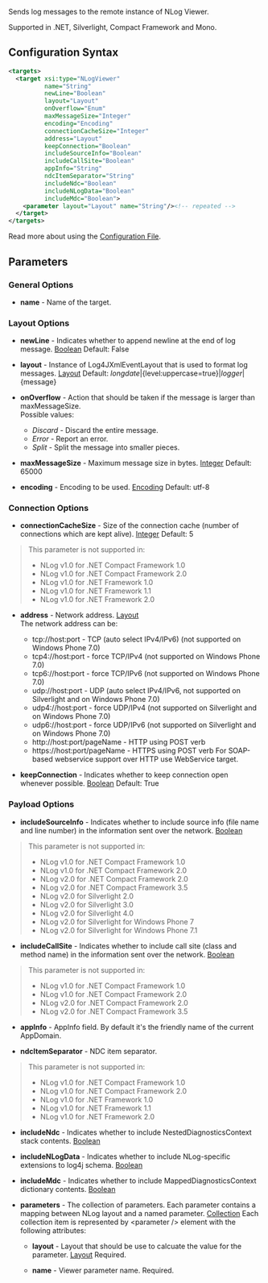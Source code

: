 Sends log messages to the remote instance of NLog Viewer. 

Supported in .NET, Silverlight, Compact Framework and Mono.
## Configuration Syntax
```xml
<targets>
  <target xsi:type="NLogViewer"
          name="String"
          newLine="Boolean"
          layout="Layout"
          onOverflow="Enum"
          maxMessageSize="Integer"
          encoding="Encoding"
          connectionCacheSize="Integer"
          address="Layout"
          keepConnection="Boolean"
          includeSourceInfo="Boolean"
          includeCallSite="Boolean"
          appInfo="String"
          ndcItemSeparator="String"
          includeNdc="Boolean"
          includeNLogData="Boolean"
          includeMdc="Boolean">
    <parameter layout="Layout" name="String"/><!-- repeated -->
  </target>
</targets>
```
Read more about using the [Configuration File](Configuration-file).
## Parameters
### General Options
* **name** - Name of the target.

### Layout Options
* **newLine** - Indicates whether to append newline at the end of log message. [Boolean](Data-types) Default: False

* **layout** - Instance of Log4JXmlEventLayout that is used to format log messages. [Layout](Data-types) Default: ${longdate}|${level:uppercase=true}|${logger}|${message}

* **onOverflow** - Action that should be taken if the message is larger than maxMessageSize.  
Possible values:
  * _Discard_ - Discard the entire message.
  * _Error_ - Report an error.
  * _Split_ - Split the message into smaller pieces.

* **maxMessageSize** - Maximum message size in bytes. [Integer](Data-types) Default: 65000

* **encoding** - Encoding to be used. [Encoding](Data-types) Default: utf-8

### Connection Options
* **connectionCacheSize** - Size of the connection cache (number of connections which are kept alive). [Integer](Data-types) Default: 5
> This parameter is not supported in:
> * NLog v1.0 for .NET Compact Framework 1.0
> * NLog v1.0 for .NET Compact Framework 2.0
> * NLog v1.0 for .NET Framework 1.0
> * NLog v1.0 for .NET Framework 1.1
> * NLog v1.0 for .NET Framework 2.0

* **address** - Network address. [Layout](Data-types)  
The network address can be:
  * tcp://host:port - TCP (auto select IPv4/IPv6) (not supported on Windows Phone 7.0)
  * tcp4://host:port - force TCP/IPv4 (not supported on Windows Phone 7.0)
  * tcp6://host:port - force TCP/IPv6 (not supported on Windows Phone 7.0)
  * udp://host:port - UDP (auto select IPv4/IPv6, not supported on Silverlight and on Windows Phone 7.0)
  * udp4://host:port - force UDP/IPv4 (not supported on Silverlight and on Windows Phone 7.0)
  * udp6://host:port - force UDP/IPv6 (not supported on Silverlight and on Windows Phone 7.0)
  * http://host:port/pageName - HTTP using POST verb
  * https://host:port/pageName - HTTPS using POST verb
  For SOAP-based webservice support over HTTP use WebService target.

* **keepConnection** - Indicates whether to keep connection open whenever possible. [Boolean](Data-types) Default: True

### Payload Options
* **includeSourceInfo** - Indicates whether to include source info (file name and line number) in the information sent over the network. [Boolean](Data-types)  
> This parameter is not supported in:
> * NLog v1.0 for .NET Compact Framework 1.0
> * NLog v1.0 for .NET Compact Framework 2.0
> * NLog v2.0 for .NET Compact Framework 2.0
> * NLog v2.0 for .NET Compact Framework 3.5
> * NLog v2.0 for Silverlight 2.0
> * NLog v2.0 for Silverlight 3.0
> * NLog v2.0 for Silverlight 4.0
> * NLog v2.0 for Silverlight for Windows Phone 7
> * NLog v2.0 for Silverlight for Windows Phone 7.1

* **includeCallSite** - Indicates whether to include call site (class and method name) in the information sent over the network. [Boolean](Data-types)  
> This parameter is not supported in:
> * NLog v1.0 for .NET Compact Framework 1.0
> * NLog v1.0 for .NET Compact Framework 2.0
> * NLog v2.0 for .NET Compact Framework 2.0
> * NLog v2.0 for .NET Compact Framework 3.5

* **appInfo** - AppInfo field. By default it's the friendly name of the current AppDomain.

* **ndcItemSeparator** - NDC item separator.
> This parameter is not supported in:
> * NLog v1.0 for .NET Compact Framework 1.0
> * NLog v1.0 for .NET Compact Framework 2.0
> * NLog v1.0 for .NET Framework 1.0
> * NLog v1.0 for .NET Framework 1.1
> * NLog v1.0 for .NET Framework 2.0

* **includeNdc** - Indicates whether to include NestedDiagnosticsContext stack contents. [Boolean](Data-types)

* **includeNLogData** - Indicates whether to include NLog-specific extensions to log4j schema. [Boolean](Data-types)

* **includeMdc** - Indicates whether to include MappedDiagnosticsContext dictionary contents. [Boolean](Data-types)

* **parameters** - The collection of parameters. Each parameter contains a mapping between NLog layout and a named parameter. [Collection](Data-types) 
Each collection item is represented by \<parameter /> element with the following attributes:

  * **layout** - Layout that should be use to calcuate the value for the parameter. [Layout](Data-types) Required.

  * **name** - Viewer parameter name. Required.